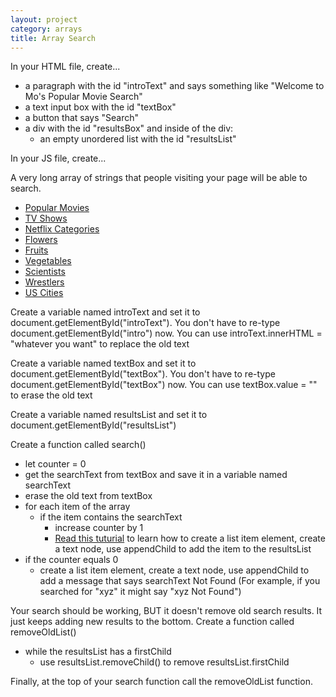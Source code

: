 ```yaml
---
layout: project
category: arrays
title: Array Search
---
```


In your HTML file, create...
  - a paragraph with the id "introText" and says something like "Welcome to Mo's Popular Movie Search"
  - a text input box with the id "textBox"
  - a button that says "Search"
  - a div with the id "resultsBox" and inside of the div:
    - an empty unordered list with the id "resultsList"

In your JS file, create...

A very long array of strings that people visiting your page will be able to search.

  - [Popular Movies](https://github.com/dariusk/corpora/blob/master/data/film-tv/popular-movies.json)
  - [TV Shows](https://github.com/dariusk/corpora/blob/master/data/film-tv/tv_shows.json)
  - [Netflix Categories](https://github.com/dariusk/corpora/blob/master/data/film-tv/netflix-categories.json)
  - [Flowers](https://github.com/dariusk/corpora/blob/master/data/plants/flowers.json)
  - [Fruits](https://github.com/dariusk/corpora/blob/master/data/foods/fruits.json)
  - [Vegetables](https://github.com/dariusk/corpora/blob/master/data/foods/vegetables.json)
  - [Scientists](https://github.com/dariusk/corpora/blob/master/data/humans/scientists.json)
  - [Wrestlers](https://github.com/dariusk/corpora/blob/master/data/humans/wrestlers.json)
  - [US Cities](https://gist.github.com/norcal82/42440bd06a67eb7d9616)

Create a variable named introText and set it to document.getElementById("introText"). You don't have to re-type document.getElementById("intro") now. You can use introText.innerHTML = "whatever you want" to replace the old text

Create a variable named textBox and set it to document.getElementById("textBox"). You don't have to re-type document.getElementById("textBox") now. You can use textBox.value = "" to erase the old text

Create a variable named resultsList and set it to document.getElementById("resultsList")



Create a function called search()
  - let counter = 0
  - get the searchText from textBox and save it in a variable named searchText
  - erase the old text from textBox
  - for each item of the array
    - if the item contains the searchText
      - increase counter by 1
      - [Read this tuturial](https://www.w3schools.com/jsref/met_node_appendchild.asp) to learn how to create a list item element, create a text node, use appendChild to add the item to the resultsList
  - if the counter equals 0
    - create a list item element, create a text node, use appendChild to add a message that says searchText Not Found (For example, if you searched for "xyz" it might say "xyz Not Found")



Your search should be working, BUT it doesn't remove old search results. It just keeps adding new results to the bottom. Create a function called removeOldList()
  - while the resultsList has a firstChild
    - use resultsList.removeChild() to remove resultsList.firstChild


Finally, at the top of your search function call the removeOldList function.
